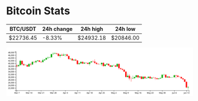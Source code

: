 # Bitcoin Stats

BTC/USDT|24h change|24h high|24h low|
|---|---|---|---|
|$22736.45|-8.33%|$24932.18|$20846.00|

<img src="./chart.svg">
